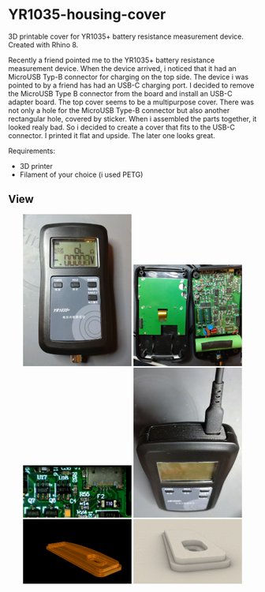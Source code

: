 # YR1035-housing-cover
3D printable cover for YR1035+ battery resistance measurement device. Created with Rhino 8.

Recently a friend pointed me to the YR1035+ battery resistance measurement device. When the device arrived, i noticed that it had an MicroUSB Typ-B connector for charging on the top side. The device i was pointed to by a friend has had an USB-C charging port. I decided to remove the MicroUSB Type B connector from the board and install an USB-C adapter board. The top cover seems to be a multipurpose cover. There was not only a hole for the MicroUSB Type-B connector but also another rectangular hole, covered by sticker.
When i assembled the parts together, it looked realy bad. So i decided to create a cover that fits to the USB-C connector.
I printed it flat and upside. The later one looks great. 

Requirements:
* 3D printer 
* Filament of your choice (i used PETG)

## View
<p align="center">
<img src="IMG_20250117_203617.jpg" width="220"> 
<img src="IMG_20250116_164944.jpg" width="220">
<img src="Bildschirmfoto vom 2025-01-16 16-51-14.jpg" width="220">
<img src="IMG_20250117_202648.jpg" width="220">
<img src="Iso7.png" width="220">
<img src="Iso5.png" width="220">
</p>  

